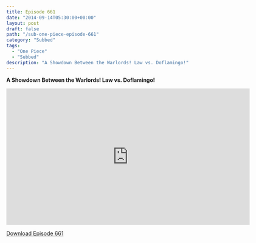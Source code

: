 ```yaml
---
title: Episode 661
date: "2014-09-14T05:30:00+00:00"
layout: post
draft: false
path: "/sub-one-piece-episode-661"
category: "Subbed"
tags:
  - "One Piece"
  - "Subbed"
description: "A Showdown Between the Warlords! Law vs. Doflamingo!"
---
```


**A Showdown Between the Warlords! Law vs. Doflamingo!**

<iframe width="640" height="360" src="https://www.rapidvideo.com/e/G6FRPG7RKM" frameborder="0" marginwidth=0 marginheight=0 scrolling=no allowfullscreen></iframe>

<a href="http://ouo.io/qs/eCodkFEQ?s=https://rapidvid.to/d/https://www.rapidvideo.com/e/G6FRPG7RKM">Download Episode 661</a>

